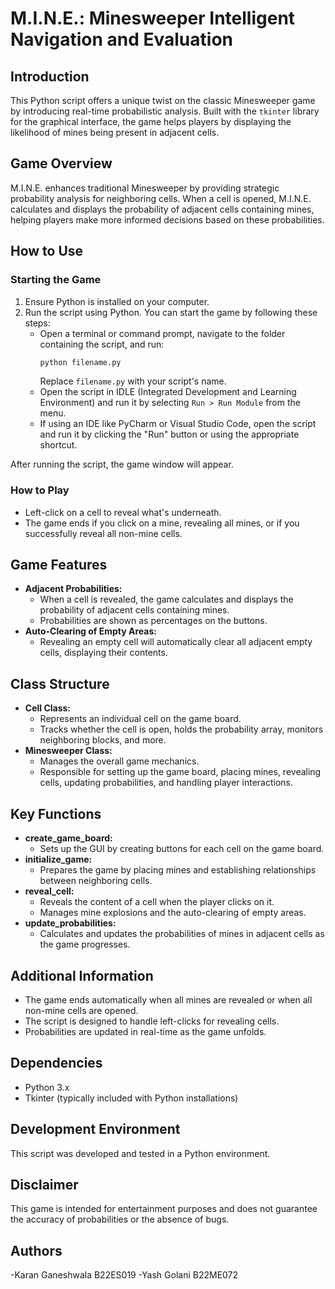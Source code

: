 # M.I.N.E.: Minesweeper Intelligent Navigation and Evaluation

## Introduction
This Python script offers a unique twist on the classic Minesweeper game by introducing real-time probabilistic analysis. Built with the `tkinter` library for the graphical interface, the game helps players by displaying the likelihood of mines being present in adjacent cells.

## Game Overview
M.I.N.E. enhances traditional Minesweeper by providing strategic probability analysis for neighboring cells. When a cell is opened, M.I.N.E. calculates and displays the probability of adjacent cells containing mines, helping players make more informed decisions based on these probabilities.

## How to Use
### Starting the Game
1. Ensure Python is installed on your computer.
2. Run the script using Python. You can start the game by following these steps:
    - Open a terminal or command prompt, navigate to the folder containing the script, and run:
      ```bash
      python filename.py
      ```
      Replace `filename.py` with your script's name.
    - Open the script in IDLE (Integrated Development and Learning Environment) and run it by selecting `Run > Run Module` from the menu.
    - If using an IDE like PyCharm or Visual Studio Code, open the script and run it by clicking the "Run" button or using the appropriate shortcut.
   
After running the script, the game window will appear.

### How to Play
- Left-click on a cell to reveal what's underneath.
- The game ends if you click on a mine, revealing all mines, or if you successfully reveal all non-mine cells.

## Game Features
- **Adjacent Probabilities:**
    - When a cell is revealed, the game calculates and displays the probability of adjacent cells containing mines.
    - Probabilities are shown as percentages on the buttons.
- **Auto-Clearing of Empty Areas:**
    - Revealing an empty cell will automatically clear all adjacent empty cells, displaying their contents.

## Class Structure
- **Cell Class:**
    - Represents an individual cell on the game board.
    - Tracks whether the cell is open, holds the probability array, monitors neighboring blocks, and more.
- **Minesweeper Class:**
    - Manages the overall game mechanics.
    - Responsible for setting up the game board, placing mines, revealing cells, updating probabilities, and handling player interactions.

## Key Functions
- **create_game_board:**
    - Sets up the GUI by creating buttons for each cell on the game board.
- **initialize_game:**
    - Prepares the game by placing mines and establishing relationships between neighboring cells.
- **reveal_cell:**
    - Reveals the content of a cell when the player clicks on it.
    - Manages mine explosions and the auto-clearing of empty areas.
- **update_probabilities:**
    - Calculates and updates the probabilities of mines in adjacent cells as the game progresses.

## Additional Information
- The game ends automatically when all mines are revealed or when all non-mine cells are opened.
- The script is designed to handle left-clicks for revealing cells.
- Probabilities are updated in real-time as the game unfolds.

## Dependencies
- Python 3.x
- Tkinter (typically included with Python installations)

## Development Environment
This script was developed and tested in a Python environment.

## Disclaimer
This game is intended for entertainment purposes and does not guarantee the accuracy of probabilities or the absence of bugs.

## Authors
-Karan Ganeshwala B22ES019
-Yash Golani B22ME072  
